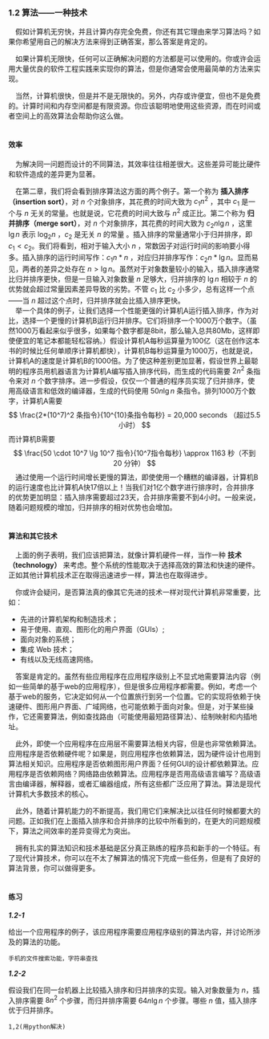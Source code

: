 ### 1.2 算法——一种技术

&emsp;假如计算机无穷快，并且计算内存完全免费，你还有其它理由来学习算法吗？如果你希望用自己的解决方法来得到正确答案，那么答案是肯定的。

&emsp;如果计算机无限快，任何可以正确解决问题的方法都是可以使用的。你或许会运用大量优良的软件工程实践来实现你的算法，但是你通常会使用最简单的方法来实现。

&emsp;当然，计算机很快，但是并不是无限快的。另外，内存或许便宜，但也不是免费的。计算时间和内存空间都是有限资源。你应该聪明地使用这些资源，而在时间或者空间上的高效算法会帮助你这么做。<br><br>

#### 效率

&emsp;为解决同一问题而设计的不同算法，其效率往往相差很大。这些差异可能比硬件和软件造成的差异更为显著。

&emsp;在第二章，我们将会看到排序算法这方面的两个例子。第一个称为 **插入排序（insertion sort）**，对 $n$ 个对象排序，其花费的时间大致为 $c_1n^2$ ，其中 $c_1$ 是一个与 $n$ 无关的常量。也就是说，它花费的时间大致与 $n^2$ 成正比。第二个称为 **归并排序（merge sort）**，对 $n$ 个对象排序，其花费的时间大致为 $c_2n \lg n$ ，这里 $\lg n$ 表示 $\log_2 n$ ，$c_2$ 是无关 $n$ 的常量 。插入排序的常量通常小于归并排序，即 $c_1 < c_2$。我们将看到，相对于输入大小 $n$ ，常数因子对运行时间的影响要小得多。插入排序的运行时间写作：$c_1n*n$ ，对应归并排序写作：$c_2n* \lg n$。显而易见，两者的差异之处存在 $n > \lg n$。虽然对于对象数量较小的输入，插入排序通常比归并排序更快，但是一旦输入对象数量 $n$ 足够大，归并排序的 $\lg n$ 相较于 $n$ 的优势就会超过常量因素差异导致的劣势。不管 $c_1$ 比 $c_2$ 小多少，总有这样一个点——当 $n$ 超过这个点时，归并排序就会比插入排序更快。<br>&emsp;举一个具体的例子，让我们选择一个性能更强的计算机A运行插入排序，作为对比，选择一个更慢的计算机B运行归并排序。它们将排序一个1000万个数字。（虽然1000万看起来似乎很多，如果每个数字都是8bit，那么输入总共80Mb，这样即使便宜的笔记本都能轻松容纳。）假设计算机A每秒运算量为100亿（这在创作这本书的时候比任何单顺序计算机都快），计算机B每秒运算量为1000万，也就是说，计算机A的速度是计算机B的1000倍。为了使这种差别更加显著，假设世界上最聪明的程序员用机器语言为计算机A编写插入排序代码，而生成的代码需要 $2n^2$ 条指令来对 $n$ 个数字排序。进一步假设，仅仅一个普通的程序员实现了归并排序，使用高级语言和低效的编译器，生成的代码使用 $50n \lg n$ 条指令。排列1000万个数字，计算机A需要
$$
\frac{2*(10^7)^2 条指令}{10^{10}条指令每秒} = 20,000 seconds （超过5.5小时）
$$
而计算机B需要
$$
\frac{50 \cdot 10^7 \lg 10^7 指令}{10^7指令每秒} \approx 1163 秒（不到 20 分钟）
$$
&emsp;通过使用一个运行时间增长更慢的算法，即使使用一个糟糕的编译器，计算机B的运行速度也比计算机A快17倍以上！当我们对1亿个数字进行排序时，合并排序的优势更加明显：插入排序需要超过23天，合并排序需要不到4小时。一般来说，随着问题规模的增加，归并排序的相对优势也会增加。<br><br>

#### 算法和其它技术

&emsp;上面的例子表明，我们应该把算法，就像计算机硬件一样，当作一种 **技术（technology）** 来考虑。整个系统的性能取决于选择高效的算法和快速的硬件。正如其他计算机技术正在取得迅速进步一样，算法也在取得进步。

&emsp;你或许会疑问，是否算法真的像其它先进的技术一样对现代计算机非常重要，比如：

- 先进的计算机架构和制造技术；
- 易于使用、直观、图形化的用户界面（GUIs）;
- 面向对象的系统；
- 集成 Web 技术；
- 有线以及无线高速网络。

&emsp;答案是肯定的。虽然有些应用程序在应用程序级别上不显式地需要算法内容（例如一些简单的基于web的应用程序），但是很多应用程序都需要。例如，考虑一个基于web的服务，它决定如何从一个位置旅行到另一个位置。它的实现将依赖于快速硬件、图形用户界面、广域网络，也可能依赖于面向对象。但是，对于某些操作，它还需要算法，例如查找路由（可能使用最短路径算法）、绘制映射和内插地址。

&emsp;此外，即使一个应用程序在应用层不需要算法相关内容，但是也非常依赖算法。应用程序是否依赖硬件呢？如果是，则应用程序也依赖算法，因为硬件设计也用到算法相关知识。应用程序是否依赖图形用户界面？任何GUI的设计都依赖算法。应用程序是否依赖网络？网络路由依赖算法。应用程序是否用高级语言编写？高级语言由编译器，解释器，或者汇编器组成，所有这些都广泛应用了算法。算法是现代计算机大多数技术的核心。

&emsp;此外，随着计算机能力的不断提高，我们用它们来解决比以往任何时候都要大的问题。正如我们在上面插入排序和合并排序的比较中所看到的，在更大的问题规模下，算法之间效率的差异变得尤为突出。

&emsp;拥有扎实的算法知识和技术基础是区分真正熟练的程序员和新手的一个特征。有了现代计算技术，你可以在不太了解算法的情况下完成一些任务，但是有了良好的算法背景，你可以做得更多。<br><br>

#### 练习

***1.2-1***

给出一个应用程序的例子，该应用程序需要应用程序级别的算法内容，并讨论所涉及的算法的功能。

```
手机的文件搜索功能，字符串查找
```



***1.2-2***

假设我们在同一台机器上比较插入排序和归并排序的实现。输入对象数量为 $n$，插入排序需要 $8n^2$ 个步骤，而归并排序需要 $64n \lg n$ 个步骤。哪些 $n$ 值，插入排序优于归并排序。

```
1,2(用python解决)
```

